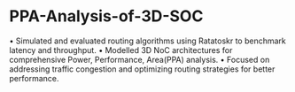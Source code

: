 # PPA-Analysis-of-3D-SOC

•	Simulated and evaluated routing algorithms using Ratatoskr to benchmark latency and throughput.
•	Modelled 3D NoC architectures for comprehensive Power, Performance, Area(PPA) analysis.
•	Focused on addressing traffic congestion and optimizing routing strategies for better performance.
